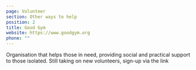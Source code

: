 ```yaml
---
page: Volunteer
section: Other ways to help
position: 2
title: Good Gym
website: https://www.goodgym.org
phone: ""
---
```

Organisation that helps those in need, providing social and practical support to those isolated. Still taking on new volunteers, sign-up via the link
